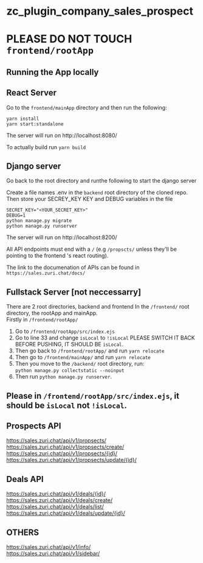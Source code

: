 # zc_plugin_company_sales_prospect
# PLEASE DO NOT TOUCH `frontend/rootApp`
## Running the App locally

## React Server
Go to the `frontend/mainApp` directory and then run the following:
```
yarn install
yarn start:standalone
```
The server will run on http://localhost:8080/
<!-- To build the application so that the frontend application can be integrated into the backend to form a fullstack application, go to package.json and change the build script:

```
From:
"build": "node build-plugin"

To:
"build" : "craco build"
``` -->

To actually build run `yarn build`

## Django server

Go back to the root directory and runthe following to start the django server

Create a file names .env in the `backend` root directory of the cloned repo. <br/>
Then store your SECREY_KEY KEY and DEBUG variables in the file

```
SECRET_KEY="<YOUR_SECRET_KEY>"
DEBUG=1
python manage.py migrate
python manage.py runserver
```
The server will run on http://localhost:8200/

All API endpoints must end with a  `/` (e.g `/propscts/` unless they'll be pointing to the frontend 's react routing). <br/>

The link to the documenation of APIs can be found in `https://sales.zuri.chat/docs/`


## Fullstack Server [not neccessarry]
There are 2 root directories, backend and frontend
In the `/frontend/` root directory, the rootApp and mainApp. <br/>
Firstly in `/frontend/rootApp/`<br/>


1. Go to `/frontend/rootApp/src/index.ejs`
2. Go to line 33 and change `isLocal` to `!isLocal` PLEASE SWITCH IT BACK BEFORE PUSHING, IT SHOULD BE `isLocal`.
3. Then go back to `/frontend/rootApp/` and run `yarn relocate`
4. Then go to `/frontend/mainApp/` and run `yarn relocate`
5. Then you move to the `/backend/` root directory, run: <br/>
`python manage.py collectstatic --noinput` <br/>
6. Then run `python manage.py runserver`.

## Please in `/frontend/rootApp/src/index.ejs`, it should be `isLocal` not `!isLocal`.
## Prospects API
https://sales.zuri.chat/api/v1/propsects/
https://sales.zuri.chat/api/v1/propsects/create/
https://sales.zuri.chat/api/v1/propsects/{id}/
https://sales.zuri.chat/api/v1/propsects/update/{id}/

## Deals API
https://sales.zuri.chat/api/v1/deals/{id}/
https://sales.zuri.chat/api/v1/deals/create/
https://sales.zuri.chat/api/v1/deals/list/
https://sales.zuri.chat/api/v1/deals/update/{id}/

## OTHERS
https://sales.zuri.chat/api/v1/info/ <br/>
https://sales.zuri.chat/api/v1/sidebar/


<!-- Always toggle isLocal to be the opposite  -->
<!-- isLocal should be !isLocal when in local -->

<!-- cd frontend/main/ --- yarn relocate
cd ../../frontend/root/ --- yarn relocate
cd ../../backend/ --- python manage.py collectstatic --noinput -->
